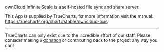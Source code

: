 ownCloud Infinite Scale is a self-hosted file sync and share server.

This App is supplied by TrueCharts, for more information visit the manual: https://truecharts.org/charts/stable/owncloud-ocis

---

TrueCharts can only exist due to the incredible effort of our staff.
Please consider making a [donation](https://truecharts.org/docs/about/sponsor) or contributing back to the project any way you can!
